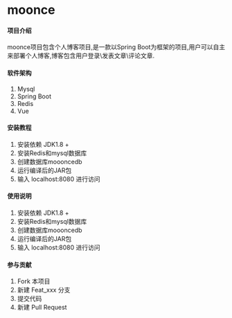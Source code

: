 # moonce

#### 项目介绍
moonce项目包含个人博客项目,是一款以Spring Boot为框架的项目,用户可以自主来部署个人博客,博客包含用户登录\发表文章\评论文章.

#### 软件架构
1. Mysql
2. Spring Boot
3. Redis
4. Vue
#### 安装教程

1. 安装依赖 JDK1.8 +
2. 安装Redis和mysql数据库
3. 创建数据库moooncedb 
4. 运行编译后的JAR包
3. 输入 localhost:8080 进行访问

#### 使用说明 

1. 安装依赖 JDK1.8 +
2. 安装Redis和mysql数据库
3. 创建数据库moooncedb 
4. 运行编译后的JAR包
3. 输入 localhost:8080 进行访问

#### 参与贡献

1. Fork 本项目
2. 新建 Feat_xxx 分支
3. 提交代码
4. 新建 Pull Request
